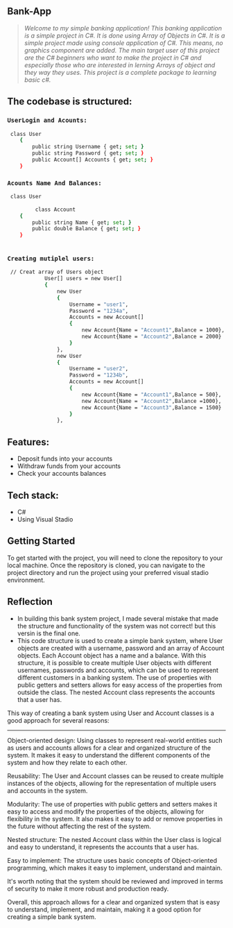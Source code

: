 ## Bank-App
> *Welcome to my simple banking application! This banking application is a simple project in C#. It is done using Array of Objects in C#. It is a simple project made using console application of C#. This means, no graphics component are added. The main target user of this project are the C# beginners who want to make the project in C# and especially those who are interested in lerning Arrays of object and they way they uses. This project is a complete package to learning basic c#.*
## The codebase is structured:

### ```UserLogin and Acounts:```
```sh
 class User
    {
        public string Username { get; set; }
        public string Password { get; set; }
        public Account[] Accounts { get; set; }
    }
```

### ```Acounts Name And Balances:```
```sh
 class User
    
         class Account
    {
        public string Name { get; set; }
        public double Balance { get; set; }
    }
    
```

### ```Creating mutiplel users:```
```sh
 // Creat array of Users object
            User[] users = new User[]
            {
                new User
                {
                    Username = "user1",
                    Password = "1234a",
                    Accounts = new Account[]
                    {
                        new Account{Name = "Account1",Balance = 1000},
                        new Account{Name = "Account2",Balance = 2000}
                    }
                },
                new User
                {
                    Username = "user2",
                    Password = "1234b",
                    Accounts = new Account[]
                    {
                        new Account{Name = "Account1",Balance = 500},
                        new Account{Name = "Account2",Balance =1000},
                        new Account{Name = "Account3",Balance = 1500}
                    }
                },
```
## Features:

- Deposit funds into your accounts
- Withdraw funds from your accounts
- Check your accounts balances

## Tech stack:
- C#
- Using Visual Stadio  

## Getting Started
To get started with the project, you will need to clone the repository to your local machine. Once the repository is cloned, you can navigate to the project directory and run the project using your preferred visual stadio environment.


## Reflection
- In building this bank system project, I made several mistake that made the structure and functionality of the system was not correct! but this versin is the final one.
- This code structure is used to create a simple bank system, where User objects are created with a username, password and an array of Account objects. Each Account object has a name and a balance. With this structure, it is possible to create multiple User objects with different usernames, passwords and accounts, which can be used to represent different customers in a banking system. The use of properties with public getters and setters allows for easy access of the properties from outside the class. The nested Account class represents the accounts that a user has.

This way of creating a bank system using User and Account classes is a good approach for several reasons:
___

Object-oriented design: Using classes to represent real-world entities such as users and accounts allows for a clear and organized structure of the system. It makes it easy to understand the different components of the system and how they relate to each other.

Reusability: The User and Account classes can be reused to create multiple instances of the objects, allowing for the representation of multiple users and accounts in the system.

Modularity: The use of properties with public getters and setters makes it easy to access and modify the properties of the objects, allowing for flexibility in the system. It also makes it easy to add or remove properties in the future without affecting the rest of the system.

Nested structure: The nested Account class within the User class is logical and easy to understand, it represents the accounts that a user has.

Easy to implement: The structure uses basic concepts of Object-oriented programming, which makes it easy to implement, understand and maintain.

It's worth noting that the system should be reviewed and improved in terms of security to make it more robust and production ready.

Overall, this approach allows for a clear and organized system that is easy to understand, implement, and maintain, making it a good option for creating a simple bank system.

